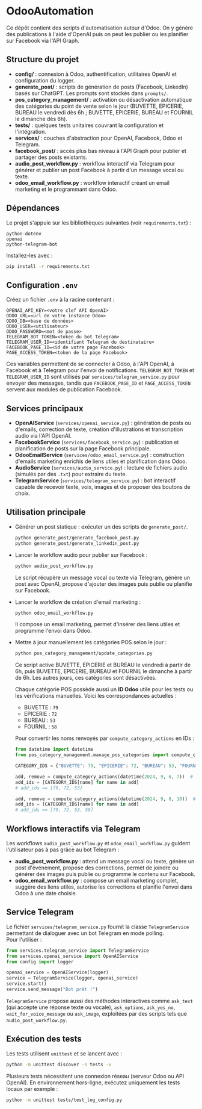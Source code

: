 # OdooAutomation

Ce dépôt contient des scripts d'automatisation autour d'Odoo. On y génère des publications à l'aide d'OpenAI puis on peut les publier ou les planifier sur Facebook via l'API Graph.

## Structure du projet

- **config/** : connexion à Odoo, authentification, utilitaires OpenAI et configuration du logger.
- **generate_post/** : scripts de génération de posts (Facebook, LinkedIn) basés sur ChatGPT. Les prompts sont stockés dans `prompts/`.
- **pos_category_management/** : activation ou désactivation automatique des catégories du point de vente selon le jour (BUVETTE, EPICERIE, BUREAU le vendredi dès 6h ; BUVETTE, EPICERIE, BUREAU et FOURNIL le dimanche dès 6h).
- **tests/** : quelques tests unitaires couvrant la configuration et l'intégration.
- **services/** : couches d'abstraction pour OpenAI, Facebook, Odoo et Telegram.
- **facebook_post/** : accès plus bas niveau à l'API Graph pour publier et partager des posts existants.
- **audio_post_workflow.py** : workflow interactif via Telegram pour générer et publier un post Facebook à partir d'un message vocal ou texte.
- **odoo_email_workflow.py** : workflow interactif créant un email marketing et le programmant dans Odoo.

## Dépendances

Le projet s'appuie sur les bibliothèques suivantes (voir `requirements.txt`) :

```
python-dotenv
openai
python-telegram-bot
```

Installez-les avec :

```bash
pip install -r requirements.txt
```

## Configuration `.env`

Créez un fichier `.env` à la racine contenant :

```dotenv
OPENAI_API_KEY=<votre clef API OpenAI>
ODOO_URL=<url de votre instance Odoo>
ODOO_DB=<base de données>
ODOO_USER=<utilisateur>
ODOO_PASSWORD=<mot de passe>
TELEGRAM_BOT_TOKEN=<token du bot Telegram>
TELEGRAM_USER_ID=<identifiant Telegram du destinataire>
FACEBOOK_PAGE_ID=<id de votre page Facebook>
PAGE_ACCESS_TOKEN=<token de la page Facebook>
```

Ces variables permettent de se connecter à Odoo, à l'API OpenAI, à Facebook et à Telegram pour l'envoi de notifications. `TELEGRAM_BOT_TOKEN` et `TELEGRAM_USER_ID` sont utilisés par `services/telegram_service.py` pour envoyer des messages, tandis que `FACEBOOK_PAGE_ID` et `PAGE_ACCESS_TOKEN` servent aux modules de publication Facebook.

## Services principaux

- **OpenAIService** (`services/openai_service.py`) : génération de posts ou d'emails, correction de texte, création d'illustrations et transcription audio via l'API OpenAI.
- **FacebookService** (`services/facebook_service.py`) : publication et planification de posts sur la page Facebook principale.
- **OdooEmailService** (`services/odoo_email_service.py`) : construction d'emails marketing enrichis de liens utiles et planification dans Odoo.
- **AudioService** (`services/audio_service.py`) : lecture de fichiers audio (simulés par des `.txt`) pour extraire du texte.
- **TelegramService** (`services/telegram_service.py`) : bot interactif capable de recevoir texte, voix, images et de proposer des boutons de choix.

## Utilisation principale

- Générer un post statique : exécuter un des scripts de `generate_post/`.
  ```bash
  python generate_post/generate_facebook_post.py
  python generate_post/generate_linkedin_post.py
  ```
- Lancer le workflow audio pour publier sur Facebook :
  ```bash
  python audio_post_workflow.py
  ```
  Le script récupère un message vocal ou texte via Telegram, génère un post avec OpenAI, propose d'ajouter des images puis publie ou planifie sur Facebook.
- Lancer le workflow de création d'email marketing :
  ```bash
  python odoo_email_workflow.py
  ```
  Il compose un email marketing, permet d'insérer des liens utiles et programme l'envoi dans Odoo.
- Mettre à jour manuellement les catégories POS selon le jour :
  ```bash
  python pos_category_management/update_categories.py
  ```
  Ce script active BUVETTE, EPICERIE et BUREAU le vendredi à partir de 6h, puis BUVETTE, EPICERIE, BUREAU et FOURNIL le dimanche à partir de 6h. Les autres jours, ces catégories sont désactivées.

  Chaque catégorie POS possède aussi un **ID Odoo** utile pour les tests ou les vérifications manuelles. Voici les correspondances actuelles :

  - BUVETTE : `79`
  - EPICERIE : `72`
  - BUREAU : `53`
  - FOURNIL : `58`

  Pour convertir les noms renvoyés par `compute_category_actions` en IDs :

  ```python
  from datetime import datetime
  from pos_category_management.manage_pos_categories import compute_category_actions

  CATEGORY_IDS = {"BUVETTE": 79, "EPICERIE": 72, "BUREAU": 53, "FOURNIL": 58}

  add, remove = compute_category_actions(datetime(2024, 9, 6, 7))  # Vendredi 07h
  add_ids = [CATEGORY_IDS[name] for name in add]
  # add_ids == [79, 72, 53]

  add, remove = compute_category_actions(datetime(2024, 9, 8, 10))  # Dimanche 10h
  add_ids = [CATEGORY_IDS[name] for name in add]
  # add_ids == [79, 72, 53, 58]
  ```

## Workflows interactifs via Telegram

Les workflows `audio_post_workflow.py` et `odoo_email_workflow.py` guident l'utilisateur pas à pas grâce au bot Telegram :

- **audio_post_workflow.py** : attend un message vocal ou texte, génère un post d'événement, propose des corrections, permet de joindre ou générer des images puis publie ou programme le contenu sur Facebook.
- **odoo_email_workflow.py** : compose un email marketing complet, suggère des liens utiles, autorise les corrections et planifie l'envoi dans Odoo à une date choisie.

## Service Telegram

Le fichier `services/telegram_service.py` fournit la classe `TelegramService` permettant de dialoguer avec un bot Telegram en mode polling.  
Pour l'utiliser :

```python
from services.telegram_service import TelegramService
from services.openai_service import OpenAIService
from config import logger

openai_service = OpenAIService(logger)
service = TelegramService(logger, openai_service)
service.start()
service.send_message("Bot prêt !")
```

`TelegramService` propose aussi des méthodes interactives comme `ask_text` (qui accepte une réponse texte ou vocale), `ask_options`, `ask_yes_no`, `wait_for_voice_message` ou `ask_image`, exploitées par des scripts tels que `audio_post_workflow.py`.

## Exécution des tests

Les tests utilisent `unittest` et se lancent avec :

```bash
python -m unittest discover -s tests -v
```

Plusieurs tests nécessitent une connexion réseau (serveur Odoo ou API OpenAI). En environnement hors-ligne, exécutez uniquement les tests locaux par exemple :

```bash
python -m unittest tests/test_log_config.py
```
